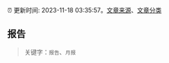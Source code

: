 :alarm_clock: 更新时间: 2023-11-18 03:35:57。[文章来源](/README.md)、[文章分类](/TAGS.md)

## 报告


> 关键字：`报告`、`月报`



